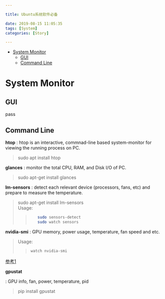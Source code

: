 ```yaml
---

title: Ubuntu系统软件必备

date: 2019-08-15 11:05:35
tags: [System]
categories: [Story]

---
```


<!-- vim-markdown-toc GFM -->

* [System Monitor](#system-monitor)
    * [GUI](#gui)
    * [Command Line](#command-line)

<!-- vim-markdown-toc -->

<!-- more -->

# System Monitor

## GUI

pass

## Command Line

**htop**
:   htop is an interactive, commnad-line based system-monitor for viewing the running process on PC.

> sudo apt install htop  


**glances**
:   monitor the total CPU, RAM, and Disk I/O of PC.

>   sudo apt-get install glances  


**lm-sensors**
:   detect each relevant device (processors, fans, etc) and prepare to measure the temperature.

>   sudo apt-get install lm-sensors  
>   Usage:  
>
> > ```sh  
> >    sudo sensors-detect  
> >    sudo watch sensors  
> > ```


**nvidia-smi**
:   GPU memory, power usage, temperature, fan speed and etc.

> Usage:  
>
> > ```sh
> > watch nvidia-smi
> > ```

[参考1](https://medium.com/@george.seif94/the-4-best-command-line-tools-for-monitoring-your-cpu-ram-and-gpu-usage-692e3053000f)


**gpustat**

:  GPU info, fan, power, temperature, pid

> pip install gpustat
